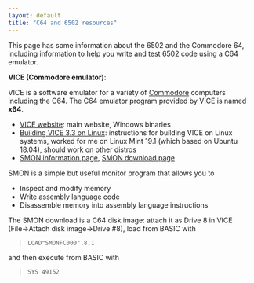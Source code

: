 ```yaml
---
layout: default
title: "C64 and 6502 resources"
---
```


This page has some information about the 6502 and the Commodore 64, including information to help you write and test 6502 code using a C64 emulator.

**VICE (Commodore emulator)**:

VICE is a software emulator for a variety of [Commodore](https://en.wikipedia.org/wiki/Commodore_International) computers including the C64.  The C64 emulator program provided by VICE is named **x64**.

* [VICE website](http://vice-emu.sourceforge.net/): main website, Windows binaries
* [Building VICE 3.3 on Linux](https://www.lyonlabs.org/commodore/building-vice-on-linux.html): instructions for building VICE on Linux systems, worked for me on Linux Mint 19.1 (which based on Ubuntu 18.04), should work on other distros
* [SMON information page](https://www.c64-wiki.com/wiki/SMON), [SMON download page](http://www.cbmhardware.de/dlmanager/index.php?id=162)

SMON is a simple but useful monitor program that allows you to

* Inspect and modify memory
* Write assembly language code
* Disassemble memory into assembly language instructions

The SMON download is a C64 disk image: attach it as Drive 8 in VICE (File→Attach disk image→Drive \#8), load from BASIC with

> `LOAD"SMONFC000",8,1`

and then execute from BASIC with

> `SYS 49152`
